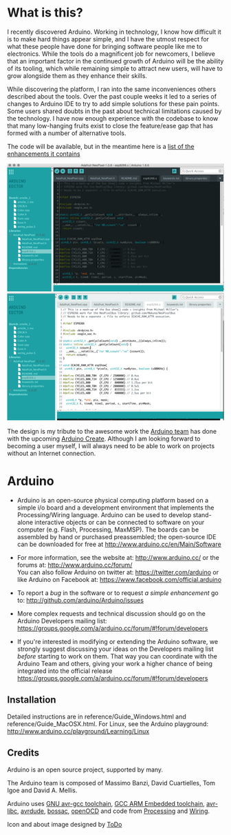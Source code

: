 What is this?
==============

I recently discovered Arduino. Working in technology, I know how difficult it is to make hard things appear simple, and I have the utmost respect for what these people have done for bringing software people like me to electronics. While the tools do a magnificent job for newcomers, I believe that an important factor in the continued growth of Arduino will be the ability of its tooling, which while remaining simple to attract new users, will have to grow alongside them as they enhance their skills.

While discovering the platform, I ran into the same inconveniences others described about the tools. Over the past couple weeks it led to a series of changes to Arduino IDE to try to add simple solutions for these pain points. Some users shared doubts in the past about technical limitations caused by the technology. I have now enough experience with the codebase to know that many low-hanging fruits exist to close the feature/ease gap that has formed with a number of alternative tools.

The code will be available, but in the meantime here is a [list of the enhancements it contains](https://github.com/lmihalkovic/Arduino/issues/1)

![Arduino Dark](images/arduino-dark.png)
![Arduino Light](images/arduino-light.png)

The design is my tribute to the awesome work the [Arduino team](http://arduino.cc) has done with the upcoming [Arduino Create](https://blog.arduino.cc/2015/05/05/sneak-peak-arduino-create/). Although I am looking forward to becoming a user myself, I will always need to be able to work on projects without an Internet connection.

Arduino
========

* Arduino is an open-source physical computing platform based on a simple i/o
board and a development environment that implements the Processing/Wiring
language. Arduino can be used to develop stand-alone interactive objects or
can be connected to software on your computer (e.g. Flash, Processing, MaxMSP).
The boards can be assembled by hand or purchased preassembled; the open-source
IDE can be downloaded for free at http://www.arduino.cc/en/Main/Software

* For more information, see the website at: http://www.arduino.cc/
or the forums at: http://www.arduino.cc/forum/  
You can also follow Arduino on twitter at: https://twitter.com/arduino or
like Arduino on Facebook at: https://www.facebook.com/official.arduino

* To report a *bug* in the software or to request *a simple enhancement* go to:
http://github.com/arduino/Arduino/issues

* More complex requests and technical discussion should go on the Arduino Developers
mailing list:
https://groups.google.com/a/arduino.cc/forum/#!forum/developers

* If you're interested in modifying or extending the Arduino software, we strongly 
suggest discussing your ideas on the Developers mailing list *before* starting
to work on them. That way you can coordinate with the Arduino Team and others,
giving your work a higher chance of being integrated into the official release
https://groups.google.com/a/arduino.cc/forum/#!forum/developers

Installation
------------
Detailed instructions are in reference/Guide_Windows.html and
reference/Guide_MacOSX.html.  For Linux, see the Arduino playground:
http://www.arduino.cc/playground/Learning/Linux

Credits
--------
Arduino is an open source project, supported by many.

The Arduino team is composed of Massimo Banzi, David Cuartielles, Tom Igoe
and David A. Mellis.

Arduino uses
[GNU avr-gcc toolchain](http://gcc.gnu.org/wiki/avr-gcc),
[GCC ARM Embedded toolchain](https://launchpad.net/gcc-arm-embedded),
[avr-libc](http://www.nongnu.org/avr-libc/),
[avrdude](http://www.nongnu.org/avrdude/),
[bossac](http://www.shumatech.com/web/products/bossa),
[openOCD](http://openocd.org/)
and code from [Processing](http://www.processing.org)
and [Wiring](http://wiring.org.co).

Icon and about image designed by [ToDo](http://www.todo.to.it/)

